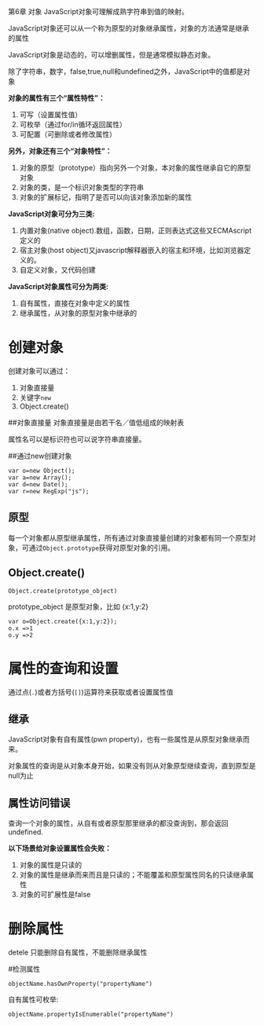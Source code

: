 第6章  对象
JavaScript对象可理解成熟字符串到值的映射。

JavaScript对象还可以从一个称为原型的对象继承属性，对象的方法通常是继承的属性

JavaScript对象是动态的，可以增删属性，但是通常模拟静态对象。

除了字符串，数字，false,true,null和undefined之外，JavaScript中的值都是对象

**对象的属性有三个“属性特性”：**

1. 可写（设置属性值）
2. 可枚举（通过for/in循环返回属性）
3. 可配置（可删除或者修改属性）

**另外，对象还有三个“对象特性”：**

1. 对象的原型（prototype）指向另外一个对象，本对象的属性继承自它的原型对象
2. 对象的类，是一个标识对象类型的字符串
3. 对象的扩展标记，指明了是否可以向该对象添加新的属性


**JavaScript对象可分为三类:**

1. 内置对象(native object).数组，函数，日期，正则表达式这些又ECMAscript定义的
2. 宿主对象(host object)又javascript解释器嵌入的宿主和环境，比如浏览器定义的。
3. 自定义对象，又代码创建


**JavaScript对象属性可分为两类:**

1. 自有属性，直接在对象中定义的属性
2. 继承属性，从对象的原型对象中继承的

# 创建对象

创建对象可以通过：

1. 对象直接量
2. 关键字`new`
3. Object.create()

##对象直接量
对象直接量是由若干名／值低组成的映射表

属性名可以是标识符也可以说字符串直接量。

##通过new创建对象
```
var o=new Object();
var a=new Array();
var d=new Date();
var r=new RegExp("js");
```

## 原型
每一个对象都从原型继承属性，所有通过对象直接量创建的对象都有同一个原型对象，可通过`Object.prototype`获得对原型对象的引用。

## Object.create()

```
Object.create(prototype_object)
```
prototype_object 是原型对象，比如 {x:1,y:2}

```
var o=Object.create({x:1,y:2});
o.x =>1
o.y =>2
```


# 属性的查询和设置
通过点(`.`)或者方括号(`[]`)运算符来获取或者设置属性值

## 继承
JavaScript对象有自有属性(pwn property)，也有一些属性是从原型对象继承而来。

对象属性的查询是从对象本身开始，如果没有则从对象原型继续查询，直到原型是null为止

## 属性访问错误
查询一个对象的属性，从自有或者原型那里继承的都没查询到，那会返回undefined.

**以下场景给对象设置属性会失败：**

1. 对象的属性是只读的
2. 对象的属性是继承而来而且是只读的；不能覆盖和原型属性同名的只读继承属性
3. 对象的可扩展性是false


# 删除属性
detele 只能删除自有属性，不能删除继承属性


#检测属性

```
objectName.hasOwnProperty("propertyName")
```
自有属性可枚举:

```
objectName.propertyIsEnumerable("propertyName")
```

